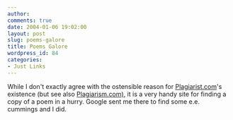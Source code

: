 ```yaml
---
author:
comments: true
date: 2004-01-06 19:02:00
layout: post
slug: poems-galore
title: Poems Galore
wordpress_id: 84
categories:
- Just Links
---
```


While I don't exactly agree with the ostensible reason for [Plagiarist.com](http://plagiarist.com/poetry/)'s existence (but see also [Plagiarism.com)](http://www.plagiarism.com/), it is a very handy site for finding a copy of a poem in a hurry. Google sent me there to find some e.e. cummings and I did.
